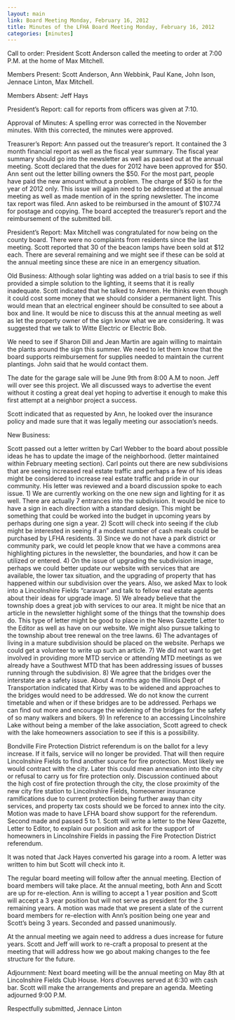 ```yaml
---
layout: main
link: Board Meeting Monday, February 16, 2012
title: Minutes of the LFHA Board Meeting Monday, February 16, 2012
categories: [minutes]
---
```


Call to order: President Scott Anderson called the meeting to order at 7:00 P.M. at the home of Max Mitchell. 

Members Present: Scott Anderson, Ann Webbink, Paul Kane, John Ison, Jennace Linton, Max Mitchell.

Members Absent: Jeff Hays

President’s Report: call for reports from officers was given at 7:10. 

Approval of Minutes:  A spelling error was corrected in the November minutes. With this corrected, the minutes were approved.

Treasurer’s Report: Ann passed out the treasurer’s report. It contained the 3 month financial report as well as the fiscal year summary. The fiscal year summary should go into the newsletter as well as passed out at the annual meeting.  Scott declared that the dues for 2012 have been approved for $50. Ann sent out the letter billing owners the $50. For the most part, people have paid the new amount without a problem. The charge of $50 is for the year of 2012 only. This issue will again need to be addressed at the annual meeting as well as made mention of in the spring newsletter. The income tax report was filed. Ann asked to be reimbursed in the amount of $107.74 for postage and copying. The board accepted the treasurer’s report and the reimbursement of the submitted bill. 

President’s Report: Max Mitchell was congratulated for now being on the county board. There were no complaints from residents since the last meeting. Scott reported that 30 of the beacon lamps have been sold at $12 each. There are several remaining and we might see if these can be sold at the annual meeting since these are nice in an emergency situation. 

Old Business: 
Although solar lighting was added on a trial basis to see if this provided a simple solution to the lighting, it seems that it is really inadequate. Scott indicated that he talked to Ameren. He thinks even though it could cost some money that we should consider a permanent light. This would mean that an electrical engineer should be consulted to see about a box and line. It would be nice to discuss this at the annual meeting as well as let the property owner of the sign know what we are considering. It was suggested that we talk to Witte Electric or Electric Bob. 

We need to see if Sharon Dill and Jean Martin are again willing to maintain the plants around the sign this summer. We need to let them know that the board supports reimbursement for supplies needed to maintain the current plantings. John said that he would contact them. 

The date for the garage sale will be June 9th from 8:00 A.M to noon. Jeff will over see this project. We all discussed ways to advertise the event without it costing a great deal yet hoping to advertise it enough to make this first attempt at a neighbor project a success. 

Scott indicated that as requested by Ann, he looked over the insurance policy and made sure that it was legally meeting our association’s needs. 

 New Business: 

Scott passed out a letter written by Carl Webber to the board about possible
ideas he has to update the image of the neighborhood. (letter maintained
within February meeting section).  Carl points out there are new subdivisions
that are seeing increased real estate traffic and perhaps a few of his ideas
might be considered to increase real estate traffic and pride in our community.
His letter was reviewed and a board discussion spoke to each issue. 1) We are
currently working on the one new sign and lighting for it as well. There are
actually 7 entrances into the subdivision. It would be nice to have a sign in
each direction with a standard design. This might be something that could be
worked into the budget in upcoming years by perhaps during one sign a year. 2)
Scott will check into seeing if the club might be interested in seeing if a
modest number of cash meals could be purchased by LFHA residents. 3) Since we
do not have a park district or community park, we could let people know that we
have a commons area highlighting pictures in the newsletter, the boundaries,
and how it can be utilized or entered. 4) On the issue of upgrading the
subdivision image, perhaps we could better update our website with services
that are available, the lower tax situation, and the upgrading of property that
has happened within our subdivision over the years. Also, we asked Max to look
into a Lincolnshire Fields “caravan” and talk to fellow real estate agents
about their ideas for upgrade image. 5) We already believe that the township
does a great job with services to our area. It might be nice that an article in
the newsletter highlight some of the things that the township does do. This
type of letter might be good to place in the News Gazette Letter to the Editor
as well as have on our website. We might also pursue talking to the township
about tree renewal on the tree lawns. 6) The advantages of living in a mature
subdivision should be placed on the website. Perhaps we could get a volunteer
to write up such an article. 7) We did not want to get involved in providing
more MTD service or attending MTD meetings as we already have a Southwest MTD
that has been addressing issues of busses running through the subdivision. 8)
We agree that the bridges over the interstate are a safety issue. About 4
months ago the Illinois Dept of Transportation indicated that Kirby was to be
widened and approaches to the bridges would need to be addressed. We do not
know the current timetable and when or if these bridges are to be addressed.
Perhaps we can find out more and encourage the widening of the bridges for the
safety of so many walkers and bikers. 9) In reference to an accessing
Lincolnshire Lake without being a member of the lake association, Scott agreed
to check with the lake homeowners association to see if this is a possibility. 

Bondville Fire Protection District referendum is on the ballot for a levy increase. If it fails, service will no longer be provided. That will then require Lincolnshire Fields to find another source for fire protection. Most likely we would contract with the city. Later this could mean annexation into the city or refusal to carry us for fire protection only. Discussion continued about the high cost of fire protection through the city, the close proximity of the new city fire station to Lincolnshire Fields, homeowner insurance ramifications due to current protection being further away than city services, and property tax costs should we be forced to annex into the city. Motion was made to have LFHA board show support for the referendum. Second made and passed 5 to 1. Scott will write a letter to the New Gazette, Letter to Editor, to explain our position and ask for the support of homeowners in Lincolnshire Fields in passing the Fire Protection District referendum. 

It was noted that Jack Hayes converted his garage into a room. A letter was written to him but Scott will check into it. 

The regular board meeting will follow after the annual meeting. Election of board members will take place. At the annual meeting, both Ann and Scott are up for re-election. Ann is willing to accept a 1 year position and Scott will accept a 3 year position but will not serve as president for the 3 remaining years. A motion was made that we present a slate of the current board members for re-election with Ann’s position being one year and Scott’s being 3 years. Seconded and passed unanimously.

At the annual meeting we again need to address a dues increase for future years. Scott and Jeff will work to re-craft a proposal to present at the meeting that will address how we go about making changes to the fee structure for the future.  

Adjournment:  Next board meeting will be the annual meeting on May 8th at Lincolnshire Fields Club House. Hors d’oeuvres served at 6:30 with cash bar.  Scott will make the arrangements and prepare an agenda. Meeting adjourned 9:00 P.M.

Respectfully submitted,
Jennace Linton


